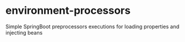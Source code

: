 # environment-processors
Simple SpringBoot preprocessors executions for loading properties and injecting beans
